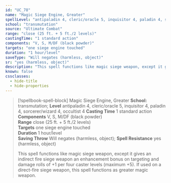 ```yaml
---
id: "UC_78"
name: "Magic Siege Engine, Greater"
spellLevel: "antipaladin 4, cleric/oracle 5, inquisitor 4, paladin 4, sorcerer/wizard 4, occultist 4"
school: "transmutation"
source: "Ultimate Combat"
range: "close (25 ft. + 5 ft./2 levels)"
castingTime: "1 standard action"
components: "V, S, M/DF (black powder)"
targets: "one siege engine touched"
duration: "1 hour/level"
saveType: "Will negates (harmless, object)"
sr: "yes (harmless, object)"
description: "This spell functions like magic siege weapon, except it gives an indirect fire siege weapon an enhancement bonus on targeting and damage rolls of +1 per four caster levels (maximum +5). If used on a direct-fire siege weapon, this spell functions as greater magic weapon."
known: false
cssclasses:
  - hide-title
  - hide-properties
---
```


> [!spellbook-spell-block] Magic Siege Engine, Greater
> **School:** transmutation; **Level** antipaladin 4, cleric/oracle 5, inquisitor 4, paladin 4, sorcerer/wizard 4, occultist 4
> **Casting Time** 1 standard action  
> **Components** V, S, M/DF (black powder)  
> **Range** close (25 ft. + 5 ft./2 levels)  
> **Targets** one siege engine touched  
> **Duration** 1 hour/level  
> **Saving Throw** Will negates (harmless, object); **Spell Resistance** yes (harmless, object)
> 
> This spell functions like magic siege weapon, except it gives an indirect fire siege weapon an enhancement bonus on targeting and damage rolls of +1 per four caster levels (maximum +5). If used on a direct-fire siege weapon, this spell functions as greater magic weapon.